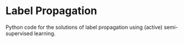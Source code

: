 Label Propagation
=================

Python code for the solutions of label propagation using (active) semi-supervised learning.
